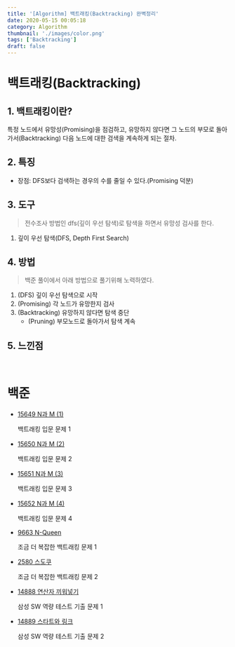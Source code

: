 ```yaml
---
title: '[Algorithm] 백트래킹(Backtracking) 완벽정리'
date: 2020-05-15 00:05:18
category: Algorithm
thumbnail: './images/color.png'
tags: ['Backtracking']
draft: false
---
```


# 백트래킹(Backtracking)

## 1. 백트래킹이란?

특정 노드에서 유망성(Promising)을 점검하고,
유망하지 않다면 그 노드의 부모로 돌아가서(Backtracking)
다음 노드에 대한 검색을 계속하게 되는 절차.

## 2. 특징

- 장점: DFS보다 검색하는 경우의 수를 줄일 수 있다.(Promising 덕분)

## 3. 도구

> 전수조사 방법인 dfs(깊이 우선 탐색)로 탐색을 하면서 유망성 검사를 한다.

1. 깊이 우선 탐색(DFS, Depth First Search)

## 4. 방법

> 백준 풀이에서 아래 방법으로 풀기위해 노력하였다.

1. (DFS) 깊이 우선 탐색으로 시작
2. (Promising) 각 노드가 유망한지 검사
3. (Backtracking) 유망하지 않다면 탐색 중단
   - (Pruning) 부모노드로 돌아가서 탐색 계속

## 5. 느낀점

<p><br></p>

# 백준

- [15649 N과 M (1)](/백준/15649)

  백트래킹 입문 문제 1

- [15650 N과 M (2)](/백준/15650)

  백트래킹 입문 문제 2

- [15651 N과 M (3)](/백준/15651)

  백트래킹 입문 문제 3

- [15652 N과 M (4)](/백준/15652)

  백트래킹 입문 문제 4

- [9663 N-Queen](/백준/9663)

  조금 더 복잡한 백트래킹 문제 1

- [2580 스도쿠](/백준/2580)

  조금 더 복잡한 백트래킹 문제 2

- [14888 연산자 끼워넣기](/백준/14888)

  삼성 SW 역량 테스트 기출 문제 1

- [14889 스타트와 링크](/백준/14889)

  삼성 SW 역량 테스트 기출 문제 2
